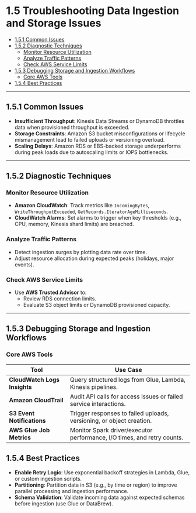 
# 1.5 Troubleshooting Data Ingestion and Storage Issues

- [1.5.1 Common Issues](#151-common-issues)
- [1.5.2 Diagnostic Techniques](#152-diagnostic-techniques)
  - [Monitor Resource Utilization](#monitor-resource-utilization)
  - [Analyze Traffic Patterns](#analyze-traffic-patterns)
  - [Check AWS Service Limits](#check-aws-service-limits)
- [1.5.3 Debugging Storage and Ingestion Workflows](#153-debugging-storage-and-ingestion-workflows)
  - [Core AWS Tools](#core-aws-tools)
- [1.5.4 Best Practices](#154-best-practices)

---

## 1.5.1 Common Issues

- **Insufficient Throughput**: Kinesis Data Streams or DynamoDB throttles data when provisioned throughput is exceeded.
- **Storage Constraints**: Amazon S3 bucket misconfigurations or lifecycle mismanagement lead to failed uploads or versioning overload.
- **Scaling Delays**: Amazon RDS or EBS-backed storage underperforms during peak loads due to autoscaling limits or IOPS bottlenecks.
---

## 1.5.2 Diagnostic Techniques

###  Monitor Resource Utilization
- **Amazon CloudWatch**: Track metrics like `IncomingBytes`, `WriteThroughputExceeded`, `GetRecords.IteratorAgeMilliseconds`.
- **CloudWatch Alarms**: Set alarms to trigger when key thresholds (e.g., CPU, memory, Kinesis shard limits) are breached.

###  Analyze Traffic Patterns
- Detect ingestion surges by plotting data rate over time.
- Adjust resource allocation during expected peaks (holidays, major events).

### Check AWS Service Limits
- Use **AWS Trusted Advisor** to:
  - Review RDS connection limits.
  - Evaluate S3 object limits or DynamoDB provisioned capacity.
---
## 1.5.3 Debugging Storage and Ingestion Workflows

### Core AWS Tools

| Tool                      | Use Case                                                                 |
|---------------------------|--------------------------------------------------------------------------|
| **CloudWatch Logs Insights** | Query structured logs from Glue, Lambda, Kinesis pipelines.             |
| **Amazon CloudTrail**     | Audit API calls for access issues or failed service interactions.        |
| **S3 Event Notifications**| Trigger responses to failed uploads, versioning, or object creation.     |
| **AWS Glue Job Metrics**  | Monitor Spark driver/executor performance, I/O times, and retry counts.  |

## 1.5.4 Best Practices

- **Enable Retry Logic**: Use exponential backoff strategies in Lambda, Glue, or custom ingestion scripts.
- **Partitioning**: Partition data in S3 (e.g., by time or region) to improve parallel processing and ingestion performance.
- **Schema Validation**: Validate incoming data against expected schemas before ingestion (use Glue or DataBrew).